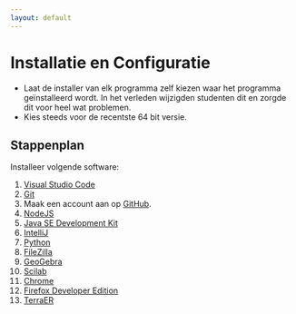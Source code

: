 ```yaml
---
layout: default
---
```

# Installatie en Configuratie

* Laat de installer van elk programma zelf kiezen waar het programma geïnstalleerd wordt.
  In het verleden wijzigden studenten dit en zorgde dit voor heel wat problemen.
* Kies steeds voor de recentste 64 bit versie.

## Stappenplan

Installeer volgende software:

1. [Visual Studio Code](/software/2021_2022/vscode/index.md)
2. [Git](/software/2021_2022/git/index.md)
3. Maak een account aan op [GitHub](/software/2021_2022/github/index.md).
4. [NodeJS](/software/2021_2022/nodejs/index.md)
5. [Java SE Development Kit](https://www.oracle.com/java/technologies/javase-jdk16-downloads.html)
6. [IntelliJ](/software/2021_2022/intellij/index.md)
7. [Python](/software/2021_2022/python/index.md)
8. [FileZilla](https://filezilla-project.org/download.php)
9. [GeoGebra](/software/2021_2022/geogebra/index.md)
10. [Scilab](https://www.scilab.org/)
11. [Chrome](https://www.google.com/chrome/)
12. [Firefox Developer Edition](https://www.mozilla.org/en-US/firefox/developer/)
13. [TerraER](/software/2021_2022/terra-er/index.md)